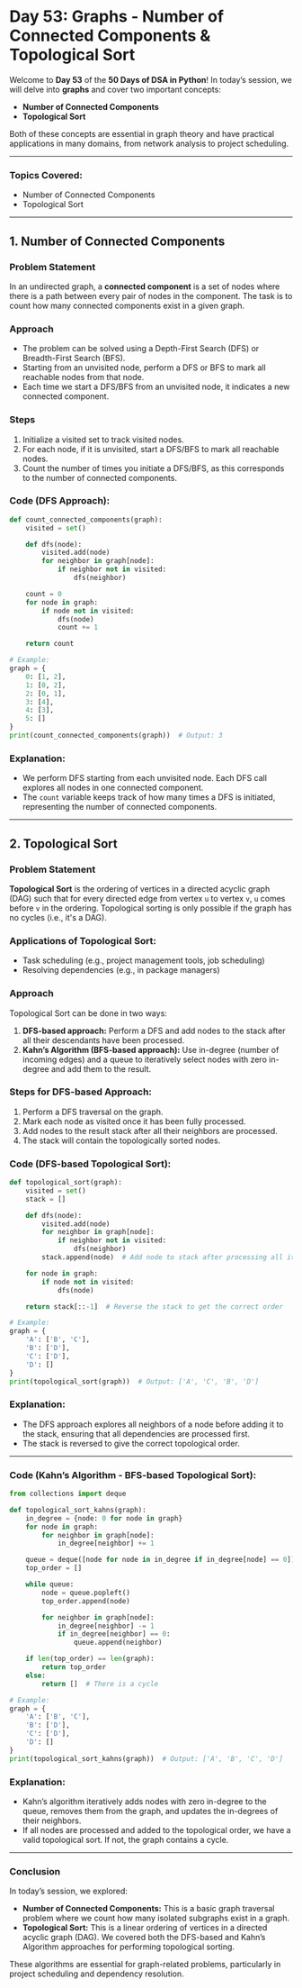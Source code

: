 # **Day 53: Graphs - Number of Connected Components & Topological Sort**

Welcome to **Day 53** of the **50 Days of DSA in Python**! In today’s session, we will delve into **graphs** and cover two important concepts:
- **Number of Connected Components**  
- **Topological Sort**  

Both of these concepts are essential in graph theory and have practical applications in many domains, from network analysis to project scheduling.

---

### **Topics Covered:**
- Number of Connected Components
- Topological Sort

---

## **1. Number of Connected Components**

### **Problem Statement**
In an undirected graph, a **connected component** is a set of nodes where there is a path between every pair of nodes in the component. The task is to count how many connected components exist in a given graph.

### **Approach**
- The problem can be solved using a Depth-First Search (DFS) or Breadth-First Search (BFS).
- Starting from an unvisited node, perform a DFS or BFS to mark all reachable nodes from that node.
- Each time we start a DFS/BFS from an unvisited node, it indicates a new connected component.

### **Steps**
1. Initialize a visited set to track visited nodes.
2. For each node, if it is unvisited, start a DFS/BFS to mark all reachable nodes.
3. Count the number of times you initiate a DFS/BFS, as this corresponds to the number of connected components.

### **Code (DFS Approach):**
```python
def count_connected_components(graph):
    visited = set()

    def dfs(node):
        visited.add(node)
        for neighbor in graph[node]:
            if neighbor not in visited:
                dfs(neighbor)

    count = 0
    for node in graph:
        if node not in visited:
            dfs(node)
            count += 1

    return count

# Example:
graph = {
    0: [1, 2],
    1: [0, 2],
    2: [0, 1],
    3: [4],
    4: [3],
    5: []
}
print(count_connected_components(graph))  # Output: 3
```

### **Explanation:**
- We perform DFS starting from each unvisited node. Each DFS call explores all nodes in one connected component.
- The `count` variable keeps track of how many times a DFS is initiated, representing the number of connected components.

---

## **2. Topological Sort**

### **Problem Statement**
**Topological Sort** is the ordering of vertices in a directed acyclic graph (DAG) such that for every directed edge from vertex `u` to vertex `v`, `u` comes before `v` in the ordering. Topological sorting is only possible if the graph has no cycles (i.e., it's a DAG).

### **Applications of Topological Sort:**
- Task scheduling (e.g., project management tools, job scheduling)
- Resolving dependencies (e.g., in package managers)

### **Approach**
Topological Sort can be done in two ways:
1. **DFS-based approach:** Perform a DFS and add nodes to the stack after all their descendants have been processed.
2. **Kahn’s Algorithm (BFS-based approach):** Use in-degree (number of incoming edges) and a queue to iteratively select nodes with zero in-degree and add them to the result.

### **Steps for DFS-based Approach:**
1. Perform a DFS traversal on the graph.
2. Mark each node as visited once it has been fully processed.
3. Add nodes to the result stack after all their neighbors are processed.
4. The stack will contain the topologically sorted nodes.

### **Code (DFS-based Topological Sort):**
```python
def topological_sort(graph):
    visited = set()
    stack = []

    def dfs(node):
        visited.add(node)
        for neighbor in graph[node]:
            if neighbor not in visited:
                dfs(neighbor)
        stack.append(node)  # Add node to stack after processing all its neighbors

    for node in graph:
        if node not in visited:
            dfs(node)

    return stack[::-1]  # Reverse the stack to get the correct order

# Example:
graph = {
    'A': ['B', 'C'],
    'B': ['D'],
    'C': ['D'],
    'D': []
}
print(topological_sort(graph))  # Output: ['A', 'C', 'B', 'D']
```

### **Explanation:**
- The DFS approach explores all neighbors of a node before adding it to the stack, ensuring that all dependencies are processed first.
- The stack is reversed to give the correct topological order.

---

### **Code (Kahn’s Algorithm - BFS-based Topological Sort):**
```python
from collections import deque

def topological_sort_kahns(graph):
    in_degree = {node: 0 for node in graph}
    for node in graph:
        for neighbor in graph[node]:
            in_degree[neighbor] += 1

    queue = deque([node for node in in_degree if in_degree[node] == 0])
    top_order = []

    while queue:
        node = queue.popleft()
        top_order.append(node)

        for neighbor in graph[node]:
            in_degree[neighbor] -= 1
            if in_degree[neighbor] == 0:
                queue.append(neighbor)

    if len(top_order) == len(graph):
        return top_order
    else:
        return []  # There is a cycle

# Example:
graph = {
    'A': ['B', 'C'],
    'B': ['D'],
    'C': ['D'],
    'D': []
}
print(topological_sort_kahns(graph))  # Output: ['A', 'B', 'C', 'D']
```

### **Explanation:**
- Kahn’s algorithm iteratively adds nodes with zero in-degree to the queue, removes them from the graph, and updates the in-degrees of their neighbors.
- If all nodes are processed and added to the topological order, we have a valid topological sort. If not, the graph contains a cycle.

---

### **Conclusion**

In today’s session, we explored:
- **Number of Connected Components:** This is a basic graph traversal problem where we count how many isolated subgraphs exist in a graph.
- **Topological Sort:** This is a linear ordering of vertices in a directed acyclic graph (DAG). We covered both the DFS-based and Kahn’s Algorithm approaches for performing topological sorting.

These algorithms are essential for graph-related problems, particularly in project scheduling and dependency resolution.